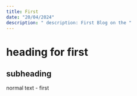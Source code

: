 ```yaml
---
title: First 
date: "20/04/2024"
description: " description: First Blog on the "
---
```


# heading for first
## subheading

normal text - first